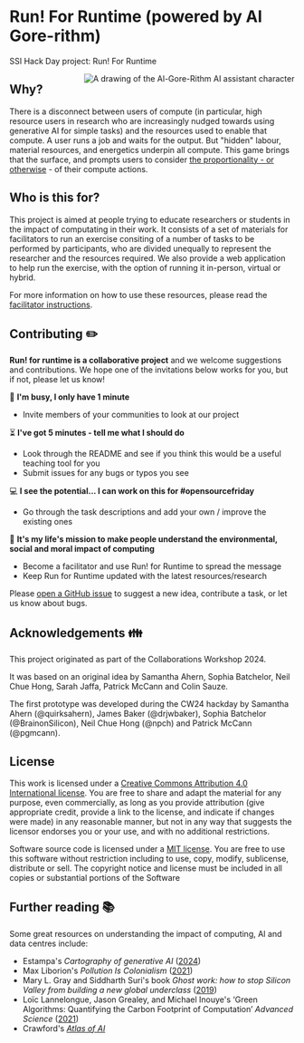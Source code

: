 # Run! For Runtime (powered by Al Gore-rithm)

SSI Hack Day project: Run! For Runtime

<img alt="A drawing of the Al-Gore-Rithm AI assistant character" align="right" src="images/Al-Gore-rithm-small.png">

## Why? 

There is a disconnect between users of compute (in particular, high resource users in research who are increasingly nudged towards using generative AI for simple tasks) and the resources used to enable that compute. A user runs a job and waits for the output. But "hidden" labour, material resources, and energetics underpin all compute. This game brings that the surface, and prompts users to consider [the proportionality - or otherwise](https://royalsociety.org/news-resources/projects/digital-technology-and-the-planet/) - of their compute actions.

## Who is this for?

This project is aimed at people trying to educate researchers or students in the impact of computating in their work. It consists of a set of materials for facilitators to run an exercise consiting of a number of tasks to be performed by participants, who are divided unequally to represent the researcher and the resources required. We also provide a web application to help run the exercise, with the option of running it in-person, virtual or hybrid.

For more information on how to use these resources, please read the [facilitator instructions](facilitator_instructions.md).


## Contributing :pencil2:

**Run! for runtime is a collaborative project** and we welcome suggestions and contributions. We hope one of the invitations below works for you, but if not, please let us know!

:running: **I'm busy, I only have 1 minute**
- Invite members of your communities to look at our project

:hourglass_flowing_sand: **I've got 5 minutes - tell me what I should do**
- Look through the README and see if you think this would be a useful teaching tool for you
- Submit issues for any bugs or typos you see

:computer: **I see the potential... I can work on this for #opensourcefriday**
- Go through the task descriptions and add your own / improve the existing ones

:tada: **It's my life's mission to make people understand the environmental, social and moral impact of computing**
- Become a facilitator and use Run! for Runtime to spread the message
- Keep Run for Runtime updated with the latest resources/research

Please [open a GitHub issue](https://github.com/quirksahern/Runtime/issues) to suggest a new idea, contribute a task, or let us know about bugs.


## Acknowledgements :family:

This project originated as part of the Collaborations Workshop 2024.

It was based on an original idea by Samantha Ahern, Sophia Batchelor, Neil Chue Hong, Sarah Jaffa, Patrick McCann and Colin Sauze.

The first prototype was developed during the CW24 hackday by Samantha Ahern (@quirksahern), James Baker (@drjwbaker), Sophia Batchelor (@BrainonSilicon), Neil Chue Hong (@npch) and Patrick McCann (@pgmcann).

## License 

This work is licensed under a [Creative Commons Attribution 4.0 International license](https://creativecommons.org/licenses/by/4.0/). You are free to share and adapt the material for any purpose, even commercially, as long as you provide attribution (give appropriate credit, provide a link to the license, and indicate if changes were made) in any reasonable manner, but not in any way that suggests the licensor endorses you or your use, and with no additional restrictions.

Software source code is licensed under a [MIT license](https://opensource.org/license/mit). You are free to use this software without restriction including to use, copy, modify, sublicense, distribute or sell. The copyright notice and license must be included in all copies or substantial portions of the Software


## Further reading :books:

Some great resources on understanding the impact of computing, AI and data centres include:
- Estampa's *Cartography of generative AI* ([2024](https://cartography-of-generative-ai.net/))
- Max Liborion's *Pollution Is Colonialism* ([2021](https://search.worldcat.org/title/1240501259))
- Mary L. Gray and Siddharth Suri's book *Ghost work: how to stop Silicon Valley from building a new global underclass* ([2019](https://search.worldcat.org/title/1052904468))
- Loïc Lannelongue, Jason Grealey, and Michael Inouye's ‘Green Algorithms: Quantifying the Carbon Footprint of Computation’ *Advanced Science* ([2021](https://doi.org/10.1002/advs.202100707))
- Crawford's [*Atlas of AI*](https://search.worldcat.org/en/title/1267751007)

